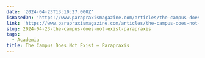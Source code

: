```yaml
---
date: '2024-04-23T13:10:27.000Z'
isBasedOn: 'https://www.parapraxismagazine.com/articles/the-campus-does-not-exist'
link: 'https://www.parapraxismagazine.com/articles/the-campus-does-not-exist'
slug: 2024-04-23-the-campus-does-not-exist-parapraxis
tags:
  - Academia
title: The Campus Does Not Exist — Parapraxis
---
```


